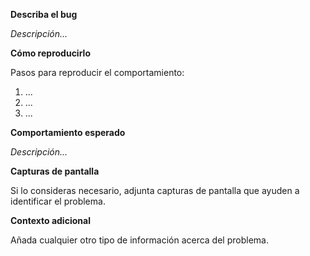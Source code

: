 **Describa el bug**

<!--
  Insertar descripción clara y concisa acerca del bug.
-->

*Descripción...*


**Cómo reproducirlo**

Pasos para reproducir el comportamiento:

<!-- Ejemplo:
1. Abrir una herramienta de testeo de pedidos http
2. Asignar los parámetros a, b, c n Body
3. Realizar el pedido POST al servicio <nombreDelServicio>
4. El error devuelto describe...
-->

1. ...  
2. ...  
3. ...  

**Comportamiento esperado**

<!--
  Insertar descripción clara y concisa del comportamiento esperado.
-->

*Descripción...*

**Capturas de pantalla**

Si lo consideras necesario, adjunta capturas de pantalla que ayuden a identificar el problema.

**Contexto adicional**

Añada cualquier otro tipo de información acerca del problema.
